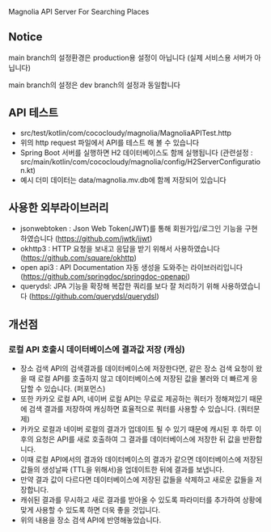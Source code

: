 Magnolia API Server For Searching Places

## Notice
main branch의 설정환경은 production용 설정이 아닙니다 (실제 서비스용 서버가 아닙니다)

main branch의 설정은 dev branch의 설정과 동일합니다

## API 테스트

- src/test/kotlin/com/cococloudy/magnolia/MagnoliaAPITest.http
- 위의 http request 파일에서 API를 테스트 해 볼 수 있습니다
- Spring Boot 서버를 실행하면 H2 데이터베이스도 함께 실행됩니다 (관련설정 :
  src/main/kotlin/com/cococloudy/magnolia/config/H2ServerConfiguration.kt)
- 예시 더미 데이터는 data/magnolia.mv.db에 함께 저장되어 있습니다

## 사용한 외부라이브러리

- jsonwebtoken : Json Web Token(JWT)를 통해 회원가입/로그인 기능을 구현하였습니다 (https://github.com/jwtk/jjwt)
- okhttp3 : HTTP 요청을 보내고 응답을 받기 위해서 사용하였습니다 (https://github.com/square/okhttp)
- open api3 : API Documentation 자동 생성을 도와주는 라이브러리입니다 (https://github.com/springdoc/springdoc-openapi)
- querydsl: JPA 기능을 확장해 복잡한 쿼리를 보다 잘 처리하기 위해 사용하였습니다 (https://github.com/querydsl/querydsl)

## 개선점

### 로컬 API 호출시 데이터베이스에 결과값 저장 (캐싱)

- 장소 검색 API의 검색결과를 데이터베이스에 저장한다면, 같은 장소 검색 요청이 왔을 때 로컬 API를 호출하지 않고 데이터베이스에 저장된 값을 불러와 더 빠르게 응답할 수 있습니다. (퍼포먼스)
- 또한 카카오 로컬 API, 네이버 로컬 API는 무료로 제공하는 쿼터가 정해져있기 때문에 검색 결과를 저장하여 캐싱하면 효율적으로 쿼터를 사용할 수 있습니다. (쿼터문제)
- 카카오 로컬과 네이버 로컬의 결과가 업데이트 될 수 있기 때문에 캐시된 후 하루 이후의 요청은 API를 새로 호출하여 그 결과를 데이터베이스에 저장한 뒤 값을 반환합니다.
- 이때 로컬 API에서의 결과와 데이터베이스의 결과가 같으면 데이터베이스에 저장된 값들의 생성날짜 (TTL을 위해서)을 업데이트한 뒤에 결과를 보냅니다.
- 만약 결과 값이 다르다면 데이터베이스에 저장된 값들을 삭제하고 새로운 값들을 저장합니다.
- 캐쉬된 결과를 무시하고 새로 결과를 받아올 수 있도록 파라미터를 추가하여 상황에 맞게 사용할 수 있도록 하면 더욱 좋을 것입니다.
- 위의 내용을 장소 검색 API에 반영해놓았습니다.